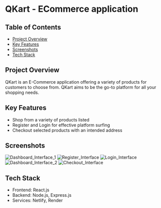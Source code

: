 # QKart - ECommerce application

## Table of Contents

* [Project Overview](#project-overview)
* [Key Features](#key-features)
* [Screenshots](#screenshots)
* [Tech Stack](#tech-stack)


## Project Overview

QKart is an E-Commerce application offering a variety of products for customers to choose from. QKart aims to be the go-to platform for all your shopping needs.

## Key Features

* Shop from a variety of products listed
* Register and Login for effective platform surfing
* Checkout selected products with an intended address

## Screenshots 
![Dashboard_Interface_1](https://drive.google.com/uc?id=1mSgVyOUZbJAPWUtUu3UiRrtmKtxPqNw-)
![Register_Interface](https://drive.google.com/uc?id=1R8VN7I4VcNNOn1gMBcn5yN77mjPs0Ojq)
![Login_Interface](https://drive.google.com/uc?id=1KV1laPCZUcmOnzh_wQPx99vB0r0CDPSy)
![Dashboard_Interface_2](https://drive.google.com/uc?id=1bbvAvtNkQMnJDZApGdb4jf9KSeBvTV0T)
![Checkout_Interface](https://drive.google.com/uc?id=1PIAJv1TJMGNqD_5mWmG51a2iTjCGuaXt)

## Tech Stack
* Frontend: React.js
* Backend: Node.js, Express.js
* Services: Netlify, Render
  
